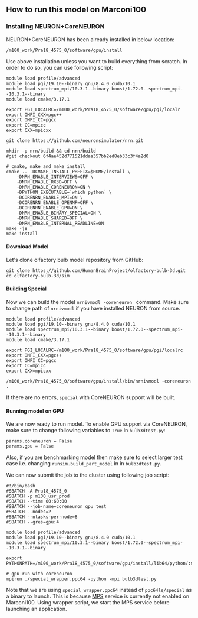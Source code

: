 
## How to run this model on Marconi100

### Installing NEURON+CoreNEURON

NEURON+CoreNEURON has been already installed in below location:

```
/m100_work/Pra18_4575_0/software/gpu/install
```

Use above installation unless you want to build everything from scratch. In order to do so, you can use following script:

```
module load profile/advanced
module load pgi/19.10--binary gnu/8.4.0 cuda/10.1
module load spectrum_mpi/10.3.1--binary boost/1.72.0--spectrum_mpi--10.3.1--binary
module load cmake/3.17.1

export PGI_LOCALRC=/m100_work/Pra18_4575_0/software/gpu/pgi/localr
export OMPI_CXX=pgc++
export OMPI_CC=pgcc
export CC=mpicc
export CXX=mpicxx

git clone https://github.com/neuronsimulator/nrn.git

mkdir -p nrn/build && cd nrn/build
#git checkout 6f4ae452d771521ddaa357bb2ed8eb33c3f4a2d0

# cmake, make and make install
cmake .. -DCMAKE_INSTALL_PREFIX=$HOME/install \
	-DNRN_ENABLE_INTERVIEWS=OFF \
	-DNRN_ENABLE_RX3D=OFF \
	-DNRN_ENABLE_CORENEURON=ON \
	-DPYTHON_EXECUTABLE=`which python` \
	-DCORENRN_ENABLE_MPI=ON \
	-DCORENRN_ENABLE_OPENMP=OFF \
	-DCORENRN_ENABLE_GPU=ON \
	-DNRN_ENABLE_BINARY_SPECIAL=ON \
	-DNRN_ENABLE_SHARED=OFF \
	-DNRN_ENABLE_INTERNAL_READLINE=ON
make -j8
make install
```

#### Download Model

Let's clone olfactory bulb model repository from GitHub:

```
git clone https://github.com/HumanBrainProject/olfactory-bulb-3d.git
cd olfactory-bulb-3d/sim
```

#### Building Special

Now we can build the model `nrnivmodl -coreneuron ` command. Make sure to change path of `nrnivmodl` if you have installed NEURON from source.

```
module load profile/advanced
module load pgi/19.10--binary gnu/8.4.0 cuda/10.1
module load spectrum_mpi/10.3.1--binary boost/1.72.0--spectrum_mpi--10.3.1--binary
module load cmake/3.17.1

export PGI_LOCALRC=/m100_work/Pra18_4575_0/software/gpu/pgi/localrc
export OMPI_CXX=pgc++
export OMPI_CC=pgcc
export CC=mpicc
export CXX=mpicxx

/m100_work/Pra18_4575_0/software/gpu/install/bin/nrnivmodl -coreneuron .
```

If there are no errors, `special` with CoreNEURON support will be built.

#### Running model on GPU

We are now ready to run model. To enable GPU support via CoreNEURON, make sure to change following variables to `True` in `bulb3dtest.py`:

```
params.coreneuron = False
params.gpu = False
```

Also, if you are benchmarking model then make sure to select larger test case i.e. changing `runsim.build_part_model` in in `bulb3dtest.py`.

We can now submit the job to the cluster using following job script:

```
#!/bin/bash
#SBATCH -A Pra18_4575_0
#SBATCH -p m100_usr_prod
#SBATCH --time 00:60:00
#SBATCH --job-name=coreneuron_gpu_test
#SBATCH --nodes=2
#SBATCH --ntasks-per-node=8
#SBATCH --gres=gpu:4

module load profile/advanced
module load pgi/19.10--binary gnu/8.4.0 cuda/10.1
module load spectrum_mpi/10.3.1--binary boost/1.72.0--spectrum_mpi--10.3.1--binary

export PYTHONPATH=/m100_work/Pra18_4575_0/software/gpu/install/lib64/python/:$PYTHONPATH

# gpu run with coreneuron
mpirun ./special_wrapper.ppc64 -python -mpi bulb3dtest.py
```

Note that we are using `special_wrapper.ppc64` instead of `ppc64le/special` as a binary to launch. This is because [MPS](https://docs.nvidia.com/deploy/pdf/CUDA_Multi_Process_Service_Overview.pdf) service is currently not enabled on Marconi100. Using wrapper script, we start the MPS service before launching an application.
